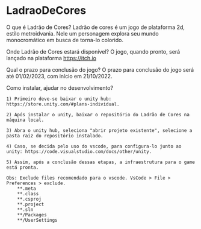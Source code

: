 # LadraoDeCores
 
O que é Ladrão de Cores?
Ladrão de cores é um jogo de plataforma 2d, estilo metroidvania. Nele um personagem explora seu mundo monocromático em busca de torna-lo colorido.

Onde Ladrão de Cores estará disponível?
O jogo, quando pronto, será lançado na plataforma https://itch.io

Qual o prazo para conclusão do jogo?
O prazo para conclusão do jogo será até 01/02/2023, com início em 21/10/2022.

Como instalar, ajudar no desenvolvimento?
    
    1) Primeiro deve-se baixar o unity hub: https://store.unity.com/#plans-individual.
    
    2) Após instalar o unity, baixar o repositório do Ladrão de Cores na máquina local.
    
    3) Abra o unity hub, seleciona "abrir projeto existente", selecione a pasta raiz do repositório instalado.
    
    4) Caso, se decida pelo uso do vscode, para configura-lo junto ao unity: https://code.visualstudio.com/docs/other/unity.
    
    5) Assim, após a conclusão dessas etapas, a infraestrutura para o game está pronta.

    Obs: Exclude files recomendado para o vscode. VsCode > File > Preferences > exclude.
        **.meta
        **.class
        **.csproj
        **.project
        **.sln
        **/Packages
        **/UserSettings

